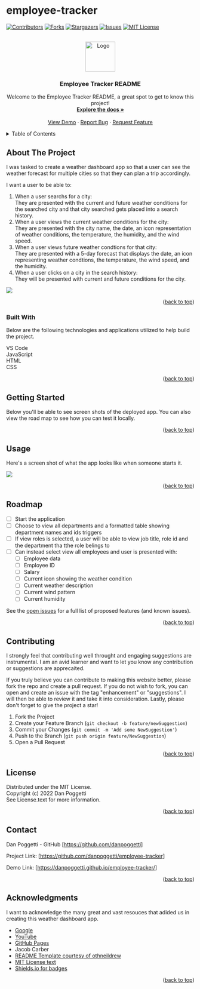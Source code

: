 # employee-tracker

<a name="readme-top"></a>

[![Contributors][contributors-shield]][contributors-url]
[![Forks][forks-shield]][forks-url]
[![Stargazers][stars-shield]][stars-url]
[![Issues][issues-shield]][issues-url]
[![MIT License][license-shield]][license-url]


<!-- PROJECT LOGO -->
<br />
<div align="center">
    <img src="./assets/images/logo.png" alt="Logo" width="80" height="80">

  <h3 align="center">Employee Tracker README</h3>

  <p align="center">
    Welcome to the Employee Tracker README, a great spot to get to know this project!
    <br />
    <a href="https://github.com/danpoggetti/employee-tracker"><strong>Explore the docs »</strong></a>
    <br />
    <br />
    <a href="https://danpoggetti.github.io/employee-tracker/">View Demo</a>
    ·
    <a href="https://github.com/danpoggetti/employee-tracker/issues">Report Bug</a>
    ·
    <a href="https://github.com/danpoggetti/employee-tracker/issues">Request Feature</a>
  </p>
</div>



<!-- TABLE OF CONTENTS -->
<details>
  <summary>Table of Contents</summary>
  <ol>
    <li>
      <a href="#about-the-project">About The Project</a>
      <ul>
        <li><a href="#built-with">Built With</a></li>
      </ul>
    </li>
    <li><a href="#getting-started">Getting Started</a></li>
    <li><a href="#usage">Usage</a></li>
    <li><a href="#roadmap">Roadmap</a></li>
    <li><a href="#contributing">Contributing</a></li>
    <li><a href="#license">License</a></li>
    <li><a href="#contact">Contact</a></li>
    <li><a href="#acknowledgments">Acknowledgments</a></li>
  </ol>
</details>



<!-- ABOUT THE PROJECT -->
## About The Project

I was tasked to create a weather dashboard app so that a user can see the weather forecast for multiple cities so that they can plan a trip accordingly.

I want a user to be able to:
<ol>
<li>When a user searchs for a city:<br>They are presented with the current and future weather conditions for the searched city and that city searched gets placed into a search history.</li>
<li>When a user views the current weather conditions for the city:<br>They are presented with the city name, the date, an icon representation of weather conditions, the temperature, the humidity, and the wind speed.</li>
<li>When a user views future weather condtions for that city:<br>They are presented with a 5-day forecast that displays the date, an icon representing weather condtions, the temperature, the wind speed, and the humidity.</li>
<li>When a user clicks on a city in the search history:<br>They will be presented with current and future conditions for the city.</li>
</ol>

![](./assets/images/weather_dash.png)<br>

<p align="right">(<a href="#readme-top">back to top</a>)</p>


### Built With

Below are the following technologies and applications utilized to help build the project.<br>

VS Code<br>
JavaScript<br>
HTML<br>
CSS<br>

<p align="right">(<a href="#readme-top">back to top</a>)</p>



<!-- GETTING STARTED -->
## Getting Started

Below you'll be able to see screen shots of the deployed app. You can also view the road map to see how you can test it locally.

<p align="right">(<a href="#readme-top">back to top</a>)</p>


<!-- USAGE EXAMPLES -->
## Usage

Here's a screen shot of what the app looks like when someone starts it.

![](./assets/images/weather_dashboard_example.png)


<p align="right">(<a href="#readme-top">back to top</a>)</p>



<!-- ROADMAP -->
## Roadmap

- [ ] Start the application
- [ ] Choose to view all departments and a formatted table showing department names and ids triggers
- [ ] If view roles is selected, a user will be able to view job title, role id and the department tha tthe role belings to
- [ ] Can instead select view all employees and user is presented with:
    - [ ] Employee data
    - [ ] Employee ID
    - [ ] Salary
    - [ ] Current icon showing the weather condition
    - [ ] Current weather description
    - [ ] Current wind pattern
    - [ ] Current humidity

See the [open issues](https://github.com/danpoggetti/employee-tracker/issues) for a full list of proposed features (and known issues).

<p align="right">(<a href="#readme-top">back to top</a>)</p>



<!-- CONTRIBUTING -->
## Contributing

I strongly feel that contributing well throught and engaging suggestions are instrumental. I am an avid learner and want to let you know any contribution or suggestions are apprecaited.

If you truly believe you can contribute to making this website better, please fork the repo and create a pull request. If you do not wish to fork, you can open and create an issue with the tag "enhancement" or "suggestions". I will then be able to review it and take it into consideration. Lastly, please don't forget to give the project a star!

1. Fork the Project
2. Create your Feature Branch (`git checkout -b feature/newSuggestion`)
3. Commit your Changes (`git commit -m 'Add some NewSuggestion'`)
4. Push to the Branch (`git push origin feature/NewSuggestion`)
5. Open a Pull Request


<p align="right">(<a href="#readme-top">back to top</a>)</p>




<!-- LICENSE -->
## License

Distributed under the MIT License.<br>
Copyright (c) 2022 Dan Poggetti<br>
See License.text for more information.
<p align="right">(<a href="#readme-top">back to top</a>)</p>



<!-- CONTACT -->
## Contact

Dan Poggetti - GitHub [https://github.com/danpoggetti]

Project Link: [https://github.com/danpoggetti/employee-tracker]

Demo Link: [https://danpoggetti.github.io/employee-tracker/]

<p align="right">(<a href="#readme-top">back to top</a>)</p>



<!-- ACKNOWLEDGMENTS -->
## Acknowledgments

I want to acknowledge the many great and vast resouces that adided us in creating this weather dashboard app.

* [Google](https://www.google.com)
* [YouTube](https://www.youtube.com)
* [GitHub Pages](https://pages.github.com)
* Jacob Carber
* [README Template courtesy of othneildrew](https://github.com/othneildrew/Best-README-Template)
* [MIT License text](https://mit-license.org/license.txt)
* [Shields.io for badges](https://shields.io/)


<p align="right">(<a href="#readme-top">back to top</a>)</p>



<!-- MARKDOWN LINKS & IMAGES -->
<!-- https://www.markdownguide.org/basic-syntax/#reference-style-links -->
[contributors-shield]: https://img.shields.io/github/contributors-anon/danpoggetti/employee-tracker?style=for-the-badge
[contributors-url]: https://github.com/danpoggetti/employee-tracker/graphs/contributors
[forks-shield]: https://img.shields.io/github/forks/danpoggetti/employee-tracker?style=for-the-badge
[forks-url]: https://github.com/danpoggetti/employee-tracker/network/members
[stars-shield]: https://img.shields.io/github/stars/danpoggetti/employee-tracker?style=for-the-badge
[stars-url]: https://github.com/danpoggetti/employee-tracker/stargazers
[issues-shield]: https://img.shields.io/github/issues/danpoggetti/employee-tracker?style=for-the-badge
[issues-url]: https://github.com/danpoggetti/employee-tracker/issues
[license-shield]: https://img.shields.io/github/license/danpoggetti/employee-tracker?style=for-the-badge
[license-url]: https://github.com/danpoggetti/employee-tracker/blob/main/LICENSE
[product-screenshot]: images/screenshot.png